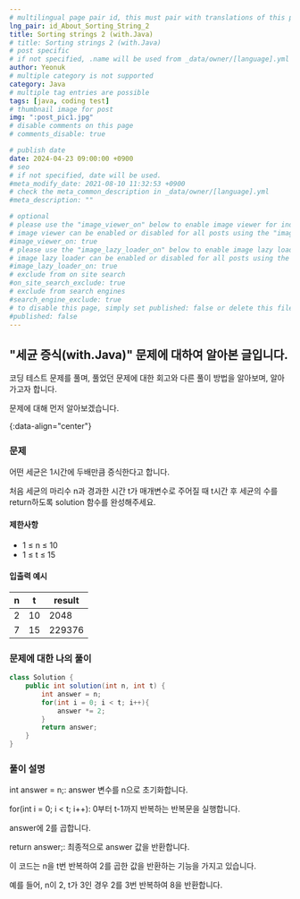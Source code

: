 ```yaml
---
# multilingual page pair id, this must pair with translations of this page. (This name must be unique)
lng_pair: id_About_Sorting_String_2
title: Sorting strings 2 (with.Java)
# title: Sorting strings 2 (with.Java)
# post specific
# if not specified, .name will be used from _data/owner/[language].yml
author: Yeonuk
# multiple category is not supported
category: Java
# multiple tag entries are possible
tags: [java, coding test]
# thumbnail image for post
img: ":post_pic1.jpg"
# disable comments on this page
# comments_disable: true

# publish date
date: 2024-04-23 09:00:00 +0900
# seo
# if not specified, date will be used.
#meta_modify_date: 2021-08-10 11:32:53 +0900
# check the meta_common_description in _data/owner/[language].yml
#meta_description: ""

# optional
# please use the "image_viewer_on" below to enable image viewer for individual pages or posts (_posts/ or [language]/_posts folders).
# image viewer can be enabled or disabled for all posts using the "image_viewer_posts: true" setting in _data/conf/main.yml.
#image_viewer_on: true
# please use the "image_lazy_loader_on" below to enable image lazy loader for individual pages or posts (_posts/ or [language]/_posts folders).
# image lazy loader can be enabled or disabled for all posts using the "image_lazy_loader_posts: true" setting in _data/conf/main.yml.
#image_lazy_loader_on: true
# exclude from on site search
#on_site_search_exclude: true
# exclude from search engines
#search_engine_exclude: true
# to disable this page, simply set published: false or delete this file
#published: false
---
```


<!-- outline-start -->

## "세균 증식(with.Java)" 문제에 대하여 알아본 글입니다.

코딩 테스트 문제를 풀며, 풀었던 문제에 대한 회고와 다른 풀이 방법을 알아보며, 알아가고자 합니다.

문제에 대해 먼저 알아보겠습니다.

{:data-align="center"}

<!-- outline-end -->

### 문제

어떤 세균은 1시간에 두배만큼 증식한다고 합니다.

처음 세균의 마리수 n과 경과한 시간 t가 매개변수로 주어질 때 t시간 후 세균의 수를 return하도록 solution 함수를 완성해주세요.

#### 제한사항

- 1 ≤ n ≤ 10
- 1 ≤ t ≤ 15

#### 입출력 예시

<!-- | n   | result |
| --- | ------ |
| 144 | 1      |
| 976 | 2      | -->

| n   | t   | result |
| --- | --- | ------ |
| 2   | 10  | 2048   |
| 7   | 15  | 229376 |

### 문제에 대한 나의 풀이

```java
class Solution {
    public int solution(int n, int t) {
        int answer = n;
        for(int i = 0; i < t; i++){
            answer *= 2;
        }
        return answer;
    }
}
```

### 풀이 설명

int answer = n;: answer 변수를 n으로 초기화합니다.

for(int i = 0; i < t; i++): 0부터 t-1까지 반복하는 반복문을 실행합니다.

answer에 2를 곱합니다.

return answer;: 최종적으로 answer 값을 반환합니다.

이 코드는 n을 t번 반복하여 2를 곱한 값을 반환하는 기능을 가지고 있습니다.

예를 들어, n이 2, t가 3인 경우 2를 3번 반복하여 8을 반환합니다.

